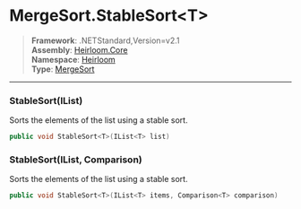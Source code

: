 # MergeSort.StableSort\<T>

> **Framework**: .NETStandard,Version=v2.1  
> **Assembly**: [Heirloom.Core][0]  
> **Namespace**: [Heirloom][0]  
> **Type**: [MergeSort][1]  

--------------------------------------------------------------------------------

### StableSort<T>(IList<T>)

Sorts the elements of the list using a stable sort.

```cs
public void StableSort<T>(IList<T> list)
```

### StableSort<T>(IList<T>, Comparison<T>)

Sorts the elements of the list using a stable sort.

```cs
public void StableSort<T>(IList<T> items, Comparison<T> comparison)
```

[0]: ../Heirloom.Core.md
[1]: Heirloom.MergeSort.md
